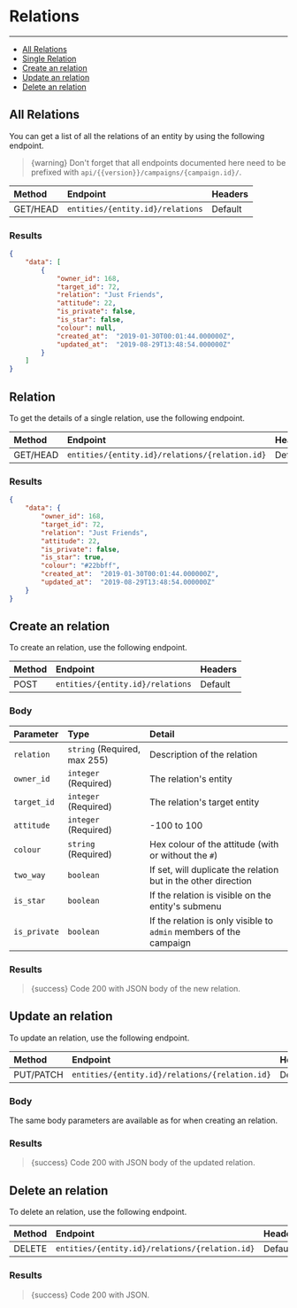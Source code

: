 # Relations

---

- [All Relations](#all-relations)
- [Single Relation](#relation)
- [Create an relation](#create-relation)
- [Update an relation](#update-relation)
- [Delete an relation](#delete-relation)

<a name="all-relations"></a>
## All Relations

You can get a list of all the relations of an entity by using the following endpoint.

> {warning} Don't forget that all endpoints documented here need to be prefixed with `api/{{version}}/campaigns/{campaign.id}/`.


| Method | Endpoint| Headers |
| :- |   :-   |  :-  |
| GET/HEAD | `entities/{entity.id}/relations` | Default |

### Results
```json
{
    "data": [
        {
            "owner_id": 168,
            "target_id": 72,
            "relation": "Just Friends",
            "attitude": 22,
            "is_private": false,
            "is_star": false,
            "colour": null,
            "created_at":  "2019-01-30T00:01:44.000000Z",
            "updated_at":  "2019-08-29T13:48:54.000000Z"
        }
    ]
}
```


<a name="relation"></a>
## Relation

To get the details of a single relation, use the following endpoint.

| Method | Endpoint| Headers |
| :- |   :-   |  :-  |
| GET/HEAD | `entities/{entity.id}/relations/{relation.id}` | Default |

### Results
```json
{
    "data": {
        "owner_id": 168,
        "target_id": 72,
        "relation": "Just Friends",
        "attitude": 22,
        "is_private": false,
        "is_star": true,
        "colour": "#22bbff",
        "created_at":  "2019-01-30T00:01:44.000000Z",
        "updated_at":  "2019-08-29T13:48:54.000000Z"
    }
}
```


<a name="create-relation"></a>
## Create an relation

To create an relation, use the following endpoint.

| Method | Endpoint| Headers |
| :- |   :-   |  :-  |
| POST | `entities/{entity.id}/relations` | Default |

### Body

| Parameter | Type | Detail |
| :- |   :-   |  :-  |
| `relation` | `string` (Required, max 255) | Description of the relation |
| `owner_id` | `integer` (Required) | The relation's entity |
| `target_id` | `integer` (Required) | The relation's target entity |
| `attitude` | `integer` (Required) | -100 to 100 |
| `colour` | `string` (Required) | Hex colour of the attitude (with or without the `#`) |
| `two_way` | `boolean` | If set, will duplicate the relation but in the other direction |
| `is_star` | `boolean` | If the relation is visible on the entity's submenu |
| `is_private` | `boolean` | If the relation is only visible to `admin` members of the campaign |

### Results

> {success} Code 200 with JSON body of the new relation.


<a name="update-relation"></a>
## Update an relation

To update an relation, use the following endpoint.

| Method | Endpoint| Headers |
| :- |   :-   |  :-  |
| PUT/PATCH | `entities/{entity.id}/relations/{relation.id}` | Default |

### Body

The same body parameters are available as for when creating an relation.

### Results

> {success} Code 200 with JSON body of the updated relation.


<a name="delete-relation"></a>
## Delete an relation

To delete an relation, use the following endpoint.

| Method | Endpoint| Headers |
| :- |   :-   |  :-  |
| DELETE | `entities/{entity.id}/relations/{relation.id}` | Default |

### Results

> {success} Code 200 with JSON.
